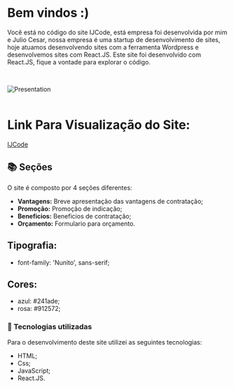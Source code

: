 # Bem vindos :)

Você está no código do site IJCode, está empresa foi desenvolvida por mim e Julio Cesar, nossa empresa é uma startup de desenvolvimento de sites, hoje atuamos desenvolvendo sites com a ferramenta Wordpress e desenvolvemos sites com React.JS.
Este site foi desenvolvido com React.JS, fique a vontade para explorar o código.

<br/>

![Presentation](https://github.com/IsadoraVanderlan/landingpage_ijcode/blob/main/public/apresenta%C3%A7%C3%A3o.gif)
<br/><br/>

# Link Para Visualização do Site:

<a href="https://isadoravanderlan.github.io/IJCode/">IJCode
</a>
<br/>

## 📚 Seções
O site é composto por 4 seções diferentes:

- **Vantagens:** Breve apresentação das vantagens de contratação;
- **Promoção:** Promoção de indicação;
- **Beneficios:** Beneficios de contratação;
- **Orçamento:** Formulario para orçamento.

## Tipografia:
- font-family: 'Nunito', sans-serif;

## Cores:
- azul: #241ade;
- rosa: #912572;

### 💼 Tecnologias utilizadas
Para o desenvolvimento deste site utilizei as seguintes tecnologias:

- HTML;
- Css;
- JavaScript;
- React.JS.

